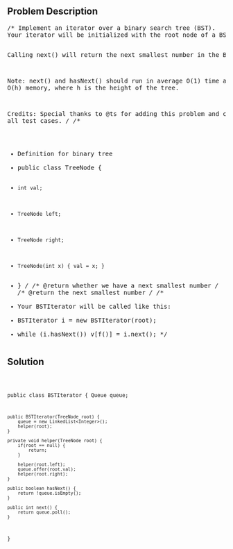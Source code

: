 <!--
<style>
  body { font-family: Arial, sans-serif; }
  .container { max-width: 1000px; margin: auto; padding: 20px; }
  .comment-block { background-color: #f9f9f9; padding: 10px; border-left: 5px solid #ccc; }
  .code-block { background-color: #f4f4f4; padding: 10px; border: 1px solid #ddd; }
</style>
-->

<div class='container'>
<h2>Problem Description</h2>
<div class='comment-block'>
<pre>
/* Implement an iterator over a binary search tree (BST). 
Your iterator will be initialized with the root node of a BST.

Calling next() will return the next smallest number in the BST.

Note: next() and hasNext() should run in average O(1) time and uses O(h) memory,
where h is the height of the tree.

Credits:
Special thanks to @ts for adding this problem and creating all test cases.
*/
/**
 * Definition for binary tree
 * public class TreeNode {
 *     int val;
 *     TreeNode left;
 *     TreeNode right;
 *     TreeNode(int x) { val = x; }
 * }
 */
    /** @return whether we have a next smallest number */
    /** @return the next smallest number */
/**
 * Your BSTIterator will be called like this:
 * BSTIterator i = new BSTIterator(root);
 * while (i.hasNext()) v[f()] = i.next();
 */</pre>
</div>

<h2>Solution</h2>
<div class='code-block'>
<pre><code class='language-java'>


public class BSTIterator {
    Queue<Integer> queue;

    public BSTIterator(TreeNode root) {
        queue = new LinkedList<Integer>();
        helper(root);
    }
    
    private void helper(TreeNode root) {
        if(root == null) {
            return;
        }
        
        helper(root.left);
        queue.offer(root.val);
        helper(root.right);
    }

    public boolean hasNext() {
        return !queue.isEmpty();
    }

    public int next() {
        return queue.poll();
    }
}

</code></pre>
</div>
</div>
